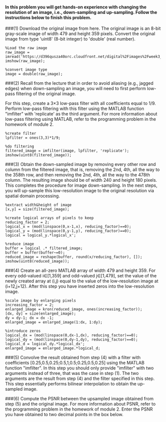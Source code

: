 #### In this problem you will get hands-on experience with changing the resolution of an image, i.e., down-sampling and up-sampling. Follow the instructions below to finish this problem.

###(1) 
Download the original image from here. 
The original image is an 8-bit gray-scale image of width 479 and height 359 pixels. 
Convert the original image from type 'uint8' (8-bit integer) to 'double' (real number).

~~~
%Load the raw image
raw_image = imread('https://d396qusza40orc.cloudfront.net/digital%2Fimages%2Fweek3_quizzes%2Foriginal_quiz.jpg');
imshow(raw_image);

%convert image type
image = double(raw_image);
~~~

###(2) 
Recall from the lecture that in order to avoid aliasing (e.g., jagged edges) when down-sampling an image, 
you will need to first perform low-pass filtering of the original image.

For this step, create a 3×3 low-pass filter with all coefficients equal to 1/9. 
Perform low-pass filtering with this filter using the MATLAB function "imfilter" with 'replicate' as the third argument. 
For more information about low-pass filtering using MATLAB, refer to the programming problem in the homework of module 2.

~~~
%create filter
lpfilter = ones(3,3)*1/9;

%do filtering
filtered_image = imfilter(image, lpfilter, 'replicate');
imshow(uint8(filtered_image));
~~~

###(3) 
Obtain the down-sampled image by removing every other row and column from the filtered image, that is, 
removing the 2nd, 4th, all the way to the 358th row, and then removing the 2nd, 4th, all the way to the 478th column. 
The resulting image should be of width 240 and height 180 pixels. This completes the procedure for image down-sampling. 
In the next steps, you will up-sample this low-resolution image to the original resolution via spatial domain processing.

~~~
%extract width&height of image
[x,y] = size(filtered_image);

%create logical arrays of pixels to keep
reducing_factor = 2;
logical_x = (mod(linspace(0,x-1,x), reducing_factor)==0);
logical_y = (mod(linspace(0,y-1,y), reducing_factor)==0); 
logical = logical_y.*logical_x';

%reduce image
buffer = logical .* filtered_image;
buffer = buffer(buffer~=0);
reduced_image = reshape(buffer, round(x/reducing_factor), []);
imshow(uint8(reduced_image));
~~~

###(4) 
Create an all-zero MATLAB array of width 479 and height 359. 
For every odd-valued i∈[1,359] and odd-valued j∈[1,479], set the value of the newly created array at (i,j) 
equal to the value of the low-resolution image at (i+12,j+12). 
After this step you have inserted zeros into the low-resolution image.

~~~
%scale image by enlarging pixels
increasing_factor = 2;
enlarged_image = kron(reduced_image, ones(increasing_factor));
[dx, dy] = size(enlarged_image);
dy = dy-1; dx = dx -1;
enlarged_image = enlarged_image(1:dx, 1:dy);

%introduce zeros
logical_dx = (mod(linspace(0,dx-1,dx), reducing_factor)==0);
logical_dy = (mod(linspace(0,dy-1,dy), reducing_factor)==0);
logical_d = logical_dy.*logical_dx';
enlarged_image = enlarged_image.*logical_d;
~~~

###(5) 
Convolve the result obtained from step (4) with a filter with coefficients [0.25,0.5,0.25;0.5,1,0.5;0.25,0.5,0.25] 
using the MATLAB function "imfilter". 
In this step you should only provide "imfilter" with two arguments instead of three, that was the case in step (1). 
The two arguments are the result from step (4) and the filter specified in this step. 
This step essentially performs bilinear interpolation to obtain the up-sampled image.

###(6) 
Compute the PSNR between the upsampled image obtained from step (5) and the original image. 
For more information about PSNR, refer to the programming problem in the homework of module 2. 
Enter the PSNR you have obtained to two decimal points in the box below.
